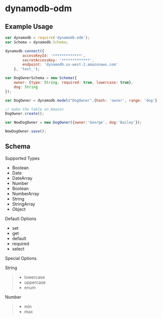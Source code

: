 dynamodb-odm
============

Example Usage
-------------

```JavaScript
var dynamodb = require('dynamodb-odm');
var Schema = dynamodb.Schema;

dynamodb.connect({
        accessKeyId: '*************',
        secretAccessKey: '*************',
        endpoint: 'dynamodb.us-west-2.amazonaws.com'
    }, 'test_');

var DogOwnerSchema = new Schema({
    owner: {type: String, required: true, lowercase: true},
    dog: String
});

var DogOwner = dynamodb.model("DogOwner",{hash: 'owner', range: 'dog'}, {}, DogOwnerSchema);

// make the table on Amazon
DogOwner.create();

var NewDogOwner = new DogOwner({owner:'George', dog:'Bailey'});

NewDogOwner.save();

```


Schema
--------------------------------------------------------------------------

Supported Types

* Boolean
* Date
* DateArray
* Number
* Boolean
* NumberArray
* String
* StringArray
* Object

Default Options

* set
* get
* default
* required
* select

Special Options

String

>* lowercase
>* uppercase
>* enum

Number

>* min
>* max
